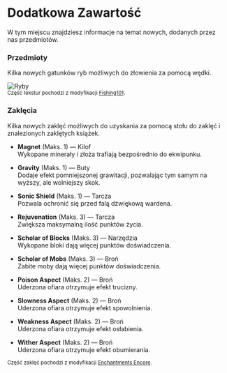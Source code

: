 <span></span> <!-- EMPTY TAG TO INCREASE SPACE BETWEEN NAVBAR AND CONTENT -->

# **Dodatkowa Zawartość**
W tym miejscu znajdziesz informacje na temat nowych, dodanych przez nas przedmiotów.

### Przedmioty
Kilka nowych gatunków ryb możliwych do złowienia za pomocą wędki.

![Ryby](assets/img/fish.png ":no-zoom")  
<sup>Część tekstur pochodzi z modyfikacji [Fishing101](https://github.com/Macck209/Fishing101).</sup>

### Zaklęcia
Kilka nowych zaklęć możliwych do uzyskania za pomocą stołu do zaklęć i znalezionych zaklętych książek.
- **Magnet** (Maks. 1) — Kilof  
  Wykopane minerały i złoża trafiają bezpośrednio do ekwipunku.  

- **Gravity** (Maks. 1) — Buty  
  Dodaje efekt pomniejszonej grawitacji, pozwalając tym samym na wyższy, ale wolniejszy skok.

- **Sonic Shield** (Maks. 1) — Tarcza  
  Pozwala ochronić się przed falą dźwiękową wardena.

- **Rejuvenation** (Maks. 3) — Tarcza  
  Zwiększa maksymalną ilość punktów życia.

- **Scholar of Blocks** (Maks. 3) — Narzędzia   
  Wykopane bloki dają więcej punktów doświadczenia.

- **Scholar of Mobs** (Maks. 3) — Broń  
  Zabite moby dają więcej punktów doświadczenia.

- **Poison Aspect** (Maks. 2) — Broń  
  Uderzona ofiara otrzymuje efekt trucizny.

- **Slowness Aspect** (Maks. 2) — Broń  
  Uderzona ofiara otrzymuje efekt spowolnienia.

- **Weakness Aspect** (Maks. 2) — Broń  
  Uderzona ofiara otrzymuje efekt osłabienia.

- **Wither Aspect** (Maks. 2) — Broń  
  Uderzona ofiara otrzymuje efekt obumierania.

<sup>Część zaklęć pochodzi z modyfikacji [Enchantments Encore](https://github.com/NiceKaleido/Enchantments-Encore).</sup>

